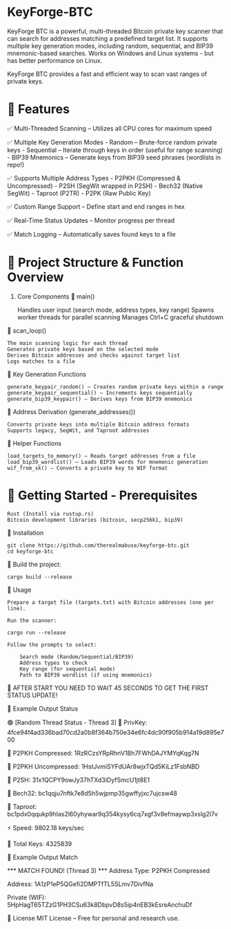 # KeyForge-BTC
KeyForge BTC is a powerful, multi-threaded Bitcoin private key scanner that can search for addresses matching a predefined target list. It supports multiple key generation modes, including random, sequential, and BIP39 mnemonic-based searches. Works on Windows and Linux systems - but has better performance on Linux.

KeyForge BTC provides a fast and efficient way to scan vast ranges of private keys.

# 📌 Features

✅ Multi-Threaded Scanning – Utilizes all CPU cores for maximum speed

✅ Multiple Key Generation Modes
    - Random – Brute-force random private keys
    - Sequential – Iterate through keys in order (useful for range scanning)
    - BIP39 Mnemonics – Generate keys from BIP39 seed phrases (wordlists in repo!)
    
✅ Supports Multiple Address Types
    - P2PKH (Compressed & Uncompressed)
    - P2SH (SegWit wrapped in P2SH)
    - Bech32 (Native SegWit)
    - Taproot (P2TR)
    - P2PK (Raw Public Key)
    
✅ Custom Range Support – Define start and end ranges in hex

✅ Real-Time Status Updates – Monitor progress per thread

✅ Match Logging – Automatically saves found keys to a file

# 📂 Project Structure & Function Overview

1. Core Components
🔹 main()

    Handles user input (search mode, address types, key range)
    Spawns worker threads for parallel scanning
    Manages Ctrl+C graceful shutdown

🔹 scan_loop()

    The main scanning logic for each thread
    Generates private keys based on the selected mode
    Derives Bitcoin addresses and checks against target list
    Logs matches to a file

🔹 Key Generation Functions

    generate_keypair_random() – Creates random private keys within a range
    generate_keypair_sequential() – Increments keys sequentially
    generate_bip39_keypair() – Derives keys from BIP39 mnemonics

🔹 Address Derivation (generate_addresses())

    Converts private keys into multiple Bitcoin address formats
    Supports legacy, SegWit, and Taproot addresses

🔹 Helper Functions

    load_targets_to_memory() – Reads target addresses from a file
    load_bip39_wordlist() – Loads BIP39 words for mnemonic generation
    wif_from_sk() – Converts a private key to WIF format

# 🚀 Getting Started - Prerequisites

    Rust (Install via rustup.rs)
    Bitcoin development libraries (bitcoin, secp256k1, bip39)

📂 Installation

    git clone https://github.com/therealmabuse/keyforge-btc.git
    cd keyforge-btc

📂 Build the project:

    cargo build --release

📂 Usage

    Prepare a target file (targets.txt) with Bitcoin addresses (one per line).

    Run the scanner: 
    
    cargo run --release

    Follow the prompts to select:

        Search mode (Random/Sequential/BIP39)
        Address types to check
        Key range (for sequential mode)
        Path to BIP39 wordlist (if using mnemonics)


📌 AFTER START YOU NEED TO WAIT 45 SECONDS TO GET THE FIRST STATUS UPDATE!        

📂 Example Output Status

🟢 [Random Thread Status - Thread 3]
🔑  PrivKey: 4fce94f4ad336bad70cd2a0b8f364b750e34e6fc4dc90f905b914a19d895e700

📍  P2PKH Compressed: 1RzRCzsYRpRhnV1Bh7FWhDAJYMYqKqg7N

📍  P2PKH Uncompressed: 1HstJvmiSYFdUAr8wjxTQd5KiLz1FsbNBD

📍  P2SH: 31x1QCPY9owJy37hTXd3iDyfSmcU1jt8E1

📍  Bech32: bc1qqju7nftk7e8d5h5wjpmp35gwffyjxc7ujcsw48

📍  Taproot: bc1pdx0qqukp9hlas2l60yhywar9q354kysy6cq7xgf3v8efmaywp3xslg2l7v

⚡  Speed: 9802.18 keys/sec

🔢  Total Keys: 4325839


📂 Example Output Match

*** MATCH FOUND! (Thread 3) ***
  Address Type: P2PKH Compressed
  
  Address: 1A1zP1eP5QGefi2DMPTfTL5SLmv7DivfNa
  
  Private (WIF): 5HpHagT65TZzG1PH3CSu63k8DbpvD8s5ip4nEB3kEsreAnchuDf
  

📜 License
MIT License – Free for personal and research use.
